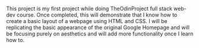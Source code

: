 This project is my first project while doing TheOdinProject full stack web-dev course. Once completed, this will demonstrate that I know how to create a basic layout of a webpage using HTML and CSS. I will be replicating the basic appearance of the original Google Homepage and will be focusing purely on aesthetics and will add more functionality once I learn how to.

